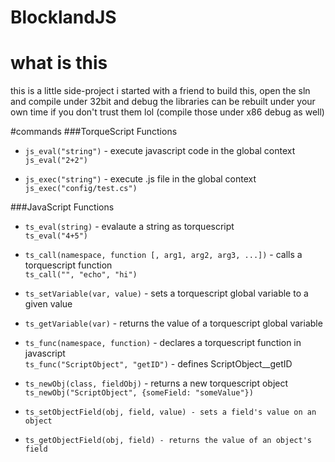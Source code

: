 # BlocklandJS

# what is this

this is a little side-project i started with a friend
to build this, open the sln and compile under 32bit and debug
the libraries can be rebuilt under your own time if you don't trust them lol (compile those under x86 debug as well)


#commands
###TorqueScript Functions
* `js_eval("string")` - execute javascript code in the global context<br>
`js_eval("2+2")`

* `js_exec("string")` - execute .js file in the global context<br>
`js_exec("config/test.cs")`

###JavaScript Functions
* `ts_eval(string)` - evalaute a string as torquescript<br>
`ts_eval("4+5")`

* `ts_call(namespace, function [, arg1, arg2, arg3, ...])` - calls a torquescript function<br>
`ts_call("", "echo", "hi")`

* `ts_setVariable(var, value)` - sets a torquescript global variable to a given value

* `ts_getVariable(var)` - returns the value of a torquescript global variable

* `ts_func(namespace, function)` - declares a torquescript function in javascript<br>
`ts_func("ScriptObject", "getID")` - defines ScriptObject__getID

* `ts_newObj(class, fieldObj)` - returns a new torquescript object<br>
`ts_newObj("ScriptObject", {someField: "someValue"})`

* `ts_setObjectField(obj, field, value) - sets a field's value on an object`

* `ts_getObjectField(obj, field) - returns the value of an object's field`
